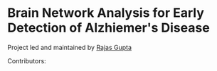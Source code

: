 # Brain Network Analysis for Early Detection of Alzhiemer's Disease

Project led and maintained by [Rajas Gupta](https://github.com/rajasg)

Contributors:
